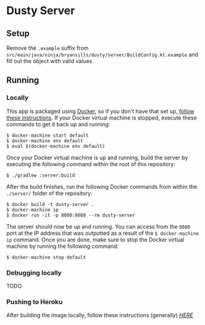# Dusty Server
## Setup
Remove the `.example` suffix from `src/main/java/ninja/bryansills/dusty/server/BuildConfig.kt.example` and fill out the object with valid values

## Running
### Locally
This app is packaged using [Docker](docker.com), so if you don't have that set up, [follow these instructions](https://medium.com/@yutafujii_59175/a-complete-one-by-one-guide-to-install-docker-on-your-mac-os-using-homebrew-e818eb4cfc3).
If your Docker virtual machine is stopped, execute these commands to get it back up and running:

```
$ docker-machine start default
$ docker-machine env default
$ eval $(docker-machine env default)
```

Once your Docker virtual machine is up and running, build the server by executing the following command within the root of this repository:

```
$ ./gradlew :server:build
```

After the build finishes, run the following Docker commands from within the `./server/` folder of the repository:

```
$ docker build -t dusty-server .
$ docker-machine ip
$ docker run -it -p 8080:8080 --rm dusty-server
```

The server should now be up and running. You can access from the `8080` port at the IP address that was outputted as a result of the `$ docker-machine ip` command.
Once you are done, make sure to stop the Docker virtual machine by running the following command:

```
$ docker-machine stop default
```

### Debugging locally
TODO

### Pushing to Heroku
After building the image locally, follow these instructions (generally) *[HERE](https://devcenter.heroku.com/articles/container-registry-and-runtime#getting-started)*